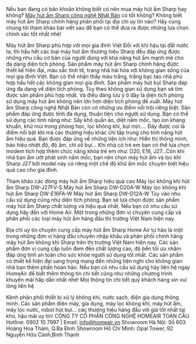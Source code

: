 Nếu bạn đang có băn khoăn không biết có nên mua máy hút ẩm Sharp hay không? [Máy hút ẩm Sharp công nghệ Nhật Bản](https://homeair.vn/pg/may-hut-am-sharp) có tốt không? Không biết máy hút ẩm Sharp chính hãng phân phối tại địa chỉ uy tín nào? Hãy cùng chúng tôi tham khảo bài viết sau để bạn có thể đưa ra được những lựa chọn chính xác tốt nhất nhé!

Máy hút ẩm Sharp phù hợp với mọi gia đình Việt
Đối với khí hậu tại đất nước ta, thì hầu hết các loại máy hút ẩm thương hiệu Sharp đều đáp ứng được những nhu cầu cơ bản của người dùng với khả năng hút ẩm mạnh mẽ cho đa dạng diện tích phòng.
Sản phẩm máy hút ẩm Sharp chính hãng được thiết kế hiện đại, màu sắc tinh tế, trang nhã hài hòa với không gian sống của mọi gia đình Việt. Bạn có thể nhận thấy màu trắng, trắng bạc tao nhã phù hợp hầu hết các không gian mọi gia đình.
Sản phẩm máy hút bụi Sharp đáp ứng đa dạng về diện tích phòng. Tùy theo không gian sử dụng bạn sẽ tìm được sản phẩm phù hợp nhất. Và điều đáng lưu ý ở đây là diện tích phòng sử dụng máy hút ẩm không nên lớn hơn diện tích phòng đề xuất.
Máy hút ẩm Sharp công nghệ Nhật Bản còn có những ưu điểm nổi trội riêng biệt. Sản phẩm đáp ứng được tính đa dụng, thuận tiện cho người sử dụng. Bạn có thể sử dụng các tính năng như: Sấy khô quần áo, diệt nấm mốc, tạo ion kháng khuẩn, khử mùi trong phòng học, lọc không khí, bụi mịn…. Đây được coi là điểm nổi bật khi mà các thương hiệu khác chỉ tập trung cho tính năng hút ẩm hiệu quả.
Bạn được đáp ứng về những tiện ích như: Hiển thị thông minh, báo hiệu nhiệt độ, độ ẩm, chỉ số bụi… Khi nhà có trẻ em bạn có thể lựa chọn modem tích hợp thêm chức năng khóa trẻ em như: D20, E16, J27…Còn khi nhà bạn ẩm ướt phát sinh nấm mốc, bạn nên chọn máy hút ẩm và lọc khí Sharp J27 bởi model này có riêng một chế độ khử ẩm mốc chuyên biệt hiệu quả cao cho gia đình.

Tham khảo các dòng máy hút ẩm Sharp hiệu quả cao
Máy lọc không khí hút ẩm Sharp DW-J27FV-S
Máy hút ẩm Sharp DW-D20A-W
Máy lọc không khí hút ẩm Sharp DW-E16FA-W
Máy hút ẩm Sharp DW-D12A-W
Tùy vào nhu cầu sử dụng cũng như diện tích phòng. Bạn sẽ lựa chọn được sản phẩm máy hút ẩm Sharp chất lượng và hiệu quả nhất. Nếu bạn có nhu cầu sử dụng hãy đến với Home Air. Một trong những đơn vị chuyên cung cấp và phân phối các loại máy hút ẩm hàng đầu thị trường Việt Nam hiện nay.

Địa chỉ uy tín chuyên cung cấp máy hút ẩm Sharp
Home Air tự hào là một trong những đơn vị hàng đầu chuyên nhập khẩu và phân phối chính hãng máy hút ẩm không khí Sharp trên thị trường Việt Nam hiện nay. Các sản phẩm đơn vị cung cấp luôn đem đến chất lượng cao, độ bền tối ưu nhằm đáp ứng tính an toàn cho sức khỏe người sử dụng tốt nhất.
Các sản phẩm có thiết kế hiện đại sang trọng mang đến những tiện nghi cho không gian nhà bạn thêm phần hoàn hảo. Nếu bạn có nhu cầu sử dụng hãy liên hệ ngay HomeAir để biết thêm thông tin chi tiết cũng như những chương trình khuyến mãi hấp dẫn nhất nhé!
Mọi thông tin chi tiết quý khách hàng xin vui lòng liên hệ

Kênh phân phối thiết bị xử lý không khí, nước sạch, điện gia dụng thông minh. Các sản phẩm điện máy, gia dụng, máy lọc không khí, máy hút ẩm, máy lọc nước, robot hút bụi... các thương hiệu hàng đầu với giá tốt nhất tại kho, hậu mãi uy tín!
CÔNG TY CỔ PHẦN CÔNG NGHỆ HOMEAIR TOÀN CẦU
Hotline: 0902 10 7997 | Email: info@homeair.vn
Showroom Hà Nội: Số 603 Hoàng Hoa Thám, Q.Ba Đình
Showroom Hồ Chí Minh: Opal Tower, 92 Nguyễn Hữu Cảnh,Bình Thạnh

